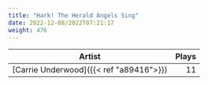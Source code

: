 ```yaml
---
title: "Hark! The Herald Angels Sing"
date: 2022-12-08/2022T07:21:17
weight: 476
---
```




 Artist | Plays 
----- | -----:
[Carrie Underwood]({{< ref "a89416">}}) | 11
